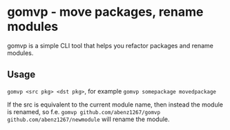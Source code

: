 # gomvp - move packages, rename modules

gomvp is a simple CLI tool that helps you refactor packages and rename modules.

## Usage

`gomvp <src pkg> <dst pkg>`, for example `gomvp somepackage movedpackage`

If the src is equivalent to the current module name, then instead the module is renamed, so f.e. `gomvp github.com/abenz1267/gomvp github.com/abenz1267/newmodule` will rename the module.
